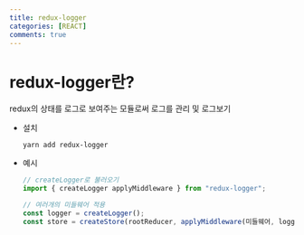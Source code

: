 ```yaml
---
title: redux-logger
categories: [REACT]
comments: true
---
```


# redux-logger란?

redux의 상태를 로그로 보여주는 모듈로써 로그를 관리 및 로그보기

- 설치

  ```
  yarn add redux-logger
  ```

- 예시

  ```jsx
  // createLogger로 불러오기
  import { createLogger applyMiddleware } from "redux-logger";

  // 여러개의 미들웨어 적용
  const logger = createLogger();
  const store = createStore(rootReducer, applyMiddleware(미들웨어, logger));
  ```
